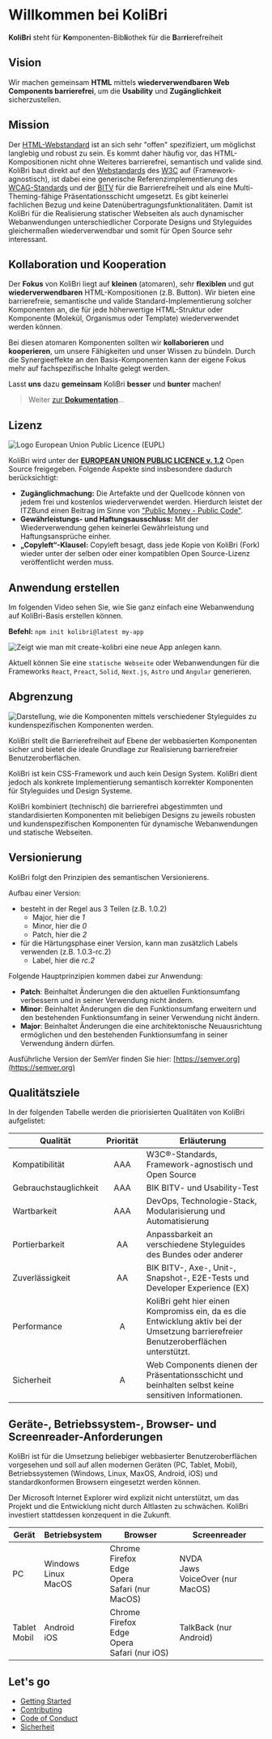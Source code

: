 # Willkommen bei KoliBri

**KoliBri** steht für **Ko**mponenten-Bib**li**othek für die **B**ar**ri**erefreiheit

## Vision

Wir machen gemeinsam **HTML** mittels **wiederverwendbaren Web Components barrierefrei**, um die **Usability** und **Zugänglichkeit** sicherzustellen.

## Mission

Der [HTML-Webstandard](https://html.spec.whatwg.org) ist an sich sehr "offen" spezifiziert, um möglichst langlebig und robust zu sein. Es kommt daher häufig vor, das HTML-Kompositionen nicht ohne Weiteres barrierefrei, semantisch und valide sind.
KoliBri baut direkt auf den [Webstandards](https://www.w3.org/standards/webdesign/) des [W3C](https://www.w3.org) auf (Framework-agnostisch), ist dabei eine generische Referenzimplementierung des [WCAG-Standards](https://www.w3.org/WAI/standards-guidelines/wcag/) und der [BITV](https://www.bitvtest.de/bitv_test.html) für die Barrierefreiheit und als eine Multi-Theming-fähige Präsentationsschicht umgesetzt. Es gibt keinerlei fachlichen Bezug und keine Datenübertragungsfunktionalitäten. Damit ist KoliBri für die Realisierung statischer Webseiten als auch dynamischer Webanwendungen unterschiedlicher Corporate Designs und Styleguides gleichermaßen wiederverwendbar und somit für Open Source sehr interessant.

## Kollaboration und Kooperation

Der **Fokus** von KoliBri liegt auf **kleinen** (atomaren), sehr **flexiblen** und gut **wiederverwendbaren** HTML-Kompositionen (z.B. Button). Wir bieten eine barrierefreie, semantische und valide Standard-Implementierung solcher Komponenten an, die für jede höherwertige HTML-Struktur oder Komponente (Molekül, Organismus oder Template) wiederverwendet werden können.

Bei diesen atomaren Komponenten sollten wir **kollaborieren** und **kooperieren**, um unsere Fähigkeiten und unser Wissen zu bündeln. Durch die Synergieeffekte an den Basis-Komponenten kann der eigene Fokus mehr auf fachspezifische Inhalte gelegt werden.

Lasst **uns** dazu **gemeinsam** KoliBri **besser** und **bunter** machen!

> Weiter [zur **Dokumentation**](https://public-ui.github.io)…

## Lizenz

![Logo European Union Public Licence (EUPL)](https://joinup.ec.europa.eu/sites/default/files/styles/logo/public/collection/logo/2019-12/EUPL-logo-04%20%281%29.png?itok=4H40Q1GB)

KoliBri wird unter der [**EUROPEAN UNION PUBLIC LICENCE v. 1.2**](https://joinup.ec.europa.eu/sites/default/files/custom-page/attachment/eupl_v1.2_de.pdf) Open Source freigegeben. Folgende Aspekte sind insbesondere dadurch berücksichtigt:

- **Zugänglichmachung:** Die Artefakte und der Quellcode können von jedem frei und kostenlos wiederverwendet werden. Hierdurch leistet der ITZBund einen Beitrag im Sinne von ["Public Money - Public Code"](https://publiccode.eu/).
- **Gewährleistungs- und Haftungsausschluss:** Mit der Wiederverwendung gehen keinerlei Gewährleistung und Haftungsansprüche einher.
- **„Copyleft“-Klausel:** Copyleft besagt, dass jede Kopie von KoliBri (Fork) wieder unter der selben oder einer kompatiblen Open Source-Lizenz veröffentlicht werden muss.

## Anwendung erstellen

Im folgenden Video sehen Sie, wie Sie ganz einfach eine Webanwendung auf KoliBri-Basis erstellen können.

**Befehl:** `npm init kolibri@latest my-app`

![Zeigt wie man mit create-kolibri eine neue App anlegen kann.](https://raw.githubusercontent.com/public-ui/.github/main/profile/create-kolibri.gif)

Aktuell können Sie eine `statische Webseite` oder Webanwendungen für die Frameworks `React`, `Preact`, `Solid`, `Next.js`, `Astro` und `Angular` generieren.

## Abgrenzung

![Darstellung, wie die Komponenten mittels verschiedener Styleguides zu kundenspezifischen Komponenten werden.](docs/abgrenzung.jpg)

KoliBri stellt die Barrierefreiheit auf Ebene der webbasierten Komponenten sicher und bietet die ideale Grundlage zur Realisierung barrierefreier Benutzeroberflächen.

KoliBri ist kein CSS-Framework und auch kein Design System. KoliBri dient jedoch als konkrete Implementierung semantisch korrekter Komponenten für Styleguides und Design Systeme.

KoliBri kombiniert (technisch) die barrierefrei abgestimmten und standardisierten Komponenten mit beliebigen Designs zu jeweils robusten und kundenspezifischen Komponenten für dynamische Webanwendungen und statische Webseiten.

## Versionierung

KoliBri folgt den Prinzipien des semantischen Versionierens.

Aufbau einer Version:

<ul>
 <li>
  besteht in der Regel aus 3 Teilen (z.B. 1.0.2)
  <ul>
   <li>
    Major, hier die <i>1</i>
   </li>
   <li>
    Minor, hier die <i>0</i>
   </li>
   <li>
    Patch, hier die <i>2</i>
   </li>
  </ul>
 </li>
 <li>
  für die Härtungsphase einer Version, kann man zusätzlich Labels verwenden (z.B. 1.0.3-rc.2)
  <ul>
   <li>
    Label, hier die <i>rc.2</i>
   </li>
  </ul>
 </li>
</ul>

Folgende Hauptprinzipien kommen dabei zur Anwendung:

<ul>
 <li>
  <b>Patch</b>: Beinhaltet Änderungen die den aktuellen Funktionsumfang verbessern und in seiner Verwendung nicht ändern.
 </li>
 <li>
  <b>Minor</b>: Beinhaltet Änderungen die den Funktionsumfang erweitern und den bestehenden Funktionsumfang in seiner Verwendung nicht ändern.
 </li>
 <li>
  <b>Major</b>: Beinhaltet Änderungen die eine architektonische Neuausrichtung ermöglichen und den bestehenden Funktionsumfang in seiner Verwendung ändern
  dürfen.
 </li>
</ul>

Ausführliche Version der SemVer finden Sie hier: [https://semver.org](https://semver.org)

## Qualitätsziele

In der folgenden Tabelle werden die priorisierten Qualitäten von KoliBri aufgelistet:

| Qualität              | Priorität | Erläuterung                                                                                                                           |
| --------------------- | :-------: | ------------------------------------------------------------------------------------------------------------------------------------- |
| Kompatibilität        |    AAA    | W3C®-Standards, Framework-agnostisch und Open Source                                                                                  |
| Gebrauchstauglichkeit |    AAA    | BIK BITV- und Usability-Test                                                                                                          |
| Wartbarkeit           |    AAA    | DevOps, Technologie-Stack, Modularisierung und Automatisierung                                                                        |
| Portierbarkeit        |    AA     | Anpassbarkeit an verschiedene Styleguides des Bundes oder anderer                                                                     |
| Zuverlässigkeit       |    AA     | BIK BITV-, Axe-, Unit-, Snapshot-, E2E-Tests und Developer Experience (EX)                                                            |
| Performance           |     A     | KoliBri geht hier einen Kompromiss ein, da es die Entwicklung aktiv bei der Umsetzung barrierefreier Benutzeroberflächen unterstützt. |
| Sicherheit            |     A     | Web Components dienen der Präsentationsschicht und beinhalten selbst keine sensitiven Informationen.                                  |

## Geräte-, Betriebssystem-, Browser- und Screenreader-Anforderungen

KoliBri ist für die Umsetzung beliebiger webbasierter Benutzeroberflächen vorgesehen und soll auf allen modernen Geräten (PC, Tablet, Mobil), Betriebssystemen (Windows, Linux, MaxOS, Android, iOS) und standardkonformen Browsern eingesetzt werden können.

Der Microsoft Internet Explorer wird explizit nicht unterstützt, um das Projekt und die Entwicklung nicht durch Altlasten zu schwächen. KoliBri investiert stattdessen konzequent in die Zukunft.

| Gerät            | Betriebsystem               | Browser                                                      | Screenreader                            |
| ---------------- | --------------------------- | ------------------------------------------------------------ | --------------------------------------- |
| PC               | Windows<br/>Linux<br/>MacOS | Chrome<br/>Firefox<br/>Edge<br/>Opera<br/>Safari (nur MacOS) | NVDA<br/>Jaws<br/>VoiceOver (nur MacOS) |
| Tablet<br/>Mobil | Android<br/>iOS             | Chrome<br/>Firefox<br/>Edge<br/>Opera<br/>Safari (nur iOS)   | TalkBack (nur Android)                  |

## Let's go

- [Getting Started](./docs/GET_STARTED.md)
- [Contributing](./CONTRIBUTING.md)
- [Code of Conduct](./CODE_OF_CONDUCT.md)
- [Sicherheit](./docs/SECURITY.md)
